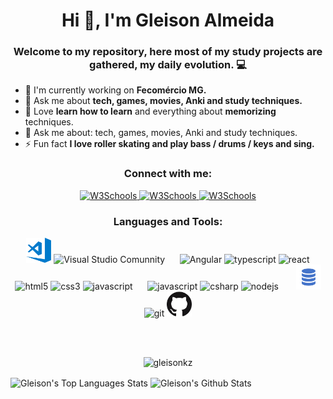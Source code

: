 <h1 align="center">Hi 👋, I'm Gleison Almeida</h1>
<h3 align="center">Welcome to my repository, here most of my study projects are gathered, my daily evolution. 💻</h3>

- 🔭 I'm currently working on **Fecomércio MG.**
- 💬 Ask me about **tech, games, movies, Anki and study techniques.**
- 🎴 Love **learn how to learn** and everything about **memorizing** techniques.
- 💬 Ask me about: tech, games, movies, Anki and study techniques.
- ⚡ Fun fact **I love roller skating and play bass / drums / keys and sing.**

<h3 align="center">Connect with me:</h3>

<p align="center">
<a href="https://www.instagram.com/gleison_gbass/">
<img alt="W3Schools" src="https://cdn.jsdelivr.net/npm/simple-icons@v3/icons/instagram.svg" width="40" height="40">
</a>

<a href="https://www.linkedin.com/in/gleison-ribeiro-a65257119/">
<img alt="W3Schools" src="https://cdn.jsdelivr.net/npm/simple-icons@v3/icons/linkedin.svg" border="0" width="40" height="40">
</a>

<a href="https://www.youtube.com/channel/UCxZ1pK5ExBbS6VS0x5YMGfA?view_as=subscriber">
<img alt="W3Schools" src="https://cdn.jsdelivr.net/npm/simple-icons@v3/icons/youtube.svg" width="40" height="40">
</a>
</p>
<h3 align="center">Languages and Tools:</h3>
<p align="center">

<img  alt="Visual Studio Code" width="40" height="40" src="https://raw.githubusercontent.com/github/explore/80688e429a7d4ef2fca1e82350fe8e3517d3494d/topics/visual-studio-code/visual-studio-code.png" />
<img  alt="Visual Studio Comunnity" width="40" height="40" src="https://visualstudio.microsoft.com/wp-content/uploads/2019/06/BrandVisualStudioWin2019-3.svg" />&nbsp;&nbsp;&nbsp;&nbsp;&nbsp;

<img src="https://devicons.github.io/devicon/devicon.git/icons/angularjs/angularjs-original.svg" alt="Angular" width="40" height="40"/>
<img src="https://devicons.github.io/devicon/devicon.git/icons/typescript/typescript-original.svg" alt="typescript" width="40" height="40"/>
<img src="https://devicons.github.io/devicon/devicon.git/icons/react/react-original-wordmark.svg" alt="react" width="40" height="40"/>

<img src="https://devicons.github.io/devicon/devicon.git/icons/html5/html5-original-wordmark.svg" alt="html5" width="40" height="40"/> 
<img src="https://devicons.github.io/devicon/devicon.git/icons/css3/css3-original-wordmark.svg" alt="css3" width="40" height="40"/> 
<img src="https://devicons.github.io/devicon/devicon.git/icons/javascript/javascript-original.svg" alt="javascript" width="40" height="40"/>&nbsp;&nbsp;&nbsp;&nbsp;&nbsp;

<img src="https://www.vectorlogo.zone/logos/js_webpack/js_webpack-icon.svg" alt="javascript" width="40" height="40"/>


 <img src="https://devicons.github.io/devicon/devicon.git/icons/csharp/csharp-original.svg" alt="csharp" width="40" height="40"/>
 <img src="https://devicons.github.io/devicon/devicon.git/icons/nodejs/nodejs-original-wordmark.svg" alt="nodejs" width="40" height="40"/> 
 &nbsp;&nbsp;&nbsp;&nbsp;&nbsp;


<img  alt="SQL" width="40" height="40" src="https://raw.githubusercontent.com/github/explore/80688e429a7d4ef2fca1e82350fe8e3517d3494d/topics/sql/sql.png" />
<img src="https://www.vectorlogo.zone/logos/git-scm/git-scm-icon.svg" alt="git" width="40" height="40"/>
<img  alt="GitHub" width="40" height="40" src="https://raw.githubusercontent.com/github/explore/78df643247d429f6cc873026c0622819ad797942/topics/github/github.png" />
<p align="center">

<br />
<br />

<p align="center"> <img src="https://komarev.com/ghpvc/?username=gleisonkz" alt="gleisonkz" /> </p>

<div>
<img align="center" alt="Gleison's Top Languages Stats" src="https://github-readme-stats.vercel.app/api/top-langs/?username=gleisonkz&langs_count=8" /> 
<img align="center" alt="Gleison's Github Stats" src="https://github-readme-stats.vercel.app/api?username=gleisonkz&show_icons=true&hide_border=true" /> 
</div>


